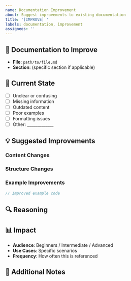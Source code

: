 ```yaml
---
name: Documentation Improvement
about: Suggest improvements to existing documentation
title: '[IMPROVE] '
labels: documentation, improvement
assignees: ''
---
```


## 📝 Documentation to Improve
<!-- Which documentation needs improvement? -->
- **File**: `path/to/file.md`
- **Section**: (specific section if applicable)

## 🎯 Current State
<!-- What's wrong with the current documentation? -->
- [ ] Unclear or confusing
- [ ] Missing information
- [ ] Outdated content
- [ ] Poor examples
- [ ] Formatting issues
- [ ] Other: _____________

## 💡 Suggested Improvements
<!-- How would you improve it? -->

### Content Changes
<!-- Specific content to add/modify/remove -->

### Structure Changes
<!-- How to reorganize the content -->

### Example Improvements
<!-- Better code examples or use cases -->
```javascript
// Improved example code
```

## 🔍 Reasoning
<!-- Why are these improvements needed? -->

## 📊 Impact
<!-- Who benefits from these improvements? -->
- **Audience**: Beginners / Intermediate / Advanced
- **Use Cases**: Specific scenarios
- **Frequency**: How often this is referenced

## 📝 Additional Notes
<!-- Any other context or information -->